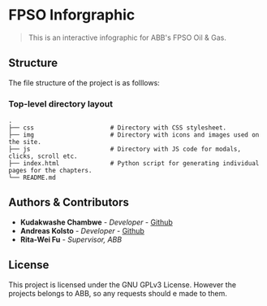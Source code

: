 
# FPSO Inforgraphic

> This is an interactive infographic for ABB's FPSO Oil & Gas.

## Structure

The file structure of the project is as folllows:

### Top-level directory layout
    .
    ├── css                     # Directory with CSS stylesheet.
    ├── img                     # Directory with icons and images used on the site.
    ├── js                      # Directory with JS code for modals, clicks, scroll etc.
    ├── index.html              # Python script for generating individual pages for the chapters.
    └── README.md

## Authors & Contributors

* **Kudakwashe Chambwe** - *Developer* - [Github](https://github.com/kudachambwe)
* **Andreas Kolsto** - *Developer* - [Github](https://github.com/andrebk)
* **Rita-Wei Fu** - *Supervisor, ABB*

## License

This project is licensed under the GNU GPLv3 License. However the projects belongs to ABB,
so any requests should e made to them.
